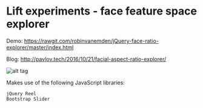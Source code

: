 # Lift experiments - face feature space explorer

Demo: https://rawgit.com/robinvanemden/jQuery-face-ratio-explorer/master/index.html

Blog: http://pavlov.tech/2016/10/21/facial-aspect-ratio-explorer/

![alt tag](http://pavlov.tech/wp-content/uploads/2016/10/faceexplorer2.png)


Makes use of the following JavaScript libraries:

    jQuery Reel
    Bootstrap Slider

